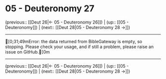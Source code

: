 # 05 - Deuteronomy 27

(previous:: [[Deut 26|← 05 - Deuteronomy 26]]) | (up:: [[05 - Deuteronomy]]) | (next:: [[Deut 28|05 - Deuteronomy 28 →]])

***
[0;31;49mError: the data returned from BibleGateway is empty, so stopping. Please check your usage, and if still a problem, please raise an issue on GitHub.[0m

***

(previous:: [[Deut 26|← 05 - Deuteronomy 26]]) | (up:: [[05 - Deuteronomy]]) | (next:: [[Deut 28|05 - Deuteronomy 28 →]])
